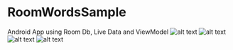 # RoomWordsSample
Android App using Room Db, Live Data and ViewModel
![alt text](https://user-images.githubusercontent.com/10243909/43566708-ff499ab8-964c-11e8-865b-77faca397ce2.jpeg)
![alt text](https://user-images.githubusercontent.com/10243909/43566709-ff7b9d6a-964c-11e8-81db-5b30b73a776e.jpeg)
![alt text](https://user-images.githubusercontent.com/10243909/43566710-ffb0d778-964c-11e8-9a27-90db6316fe5d.jpeg)
![alt text](https://user-images.githubusercontent.com/10243909/43566711-ffee7d44-964c-11e8-8e95-e7337ef5aa7c.jpeg)
